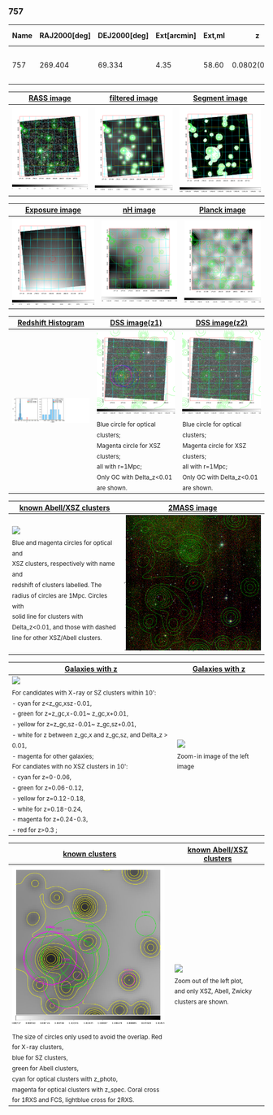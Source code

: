<div STYLE="page-break-after: always;"></div>

### 757

|Name|RAJ2000[deg]|DEJ2000[deg] |Ext[arcmin]| Ext,ml | z | z_src| C|GC(XSZ,Delta_z<0.01)| GC(OPT,Delta_z<0.01)|GC| R_sig[arcmin] | R500[arcmin] | R500[Mpc]| CRsig[c/s] | CR500[c/s] |L500[1E44 erg/s]|F500[1E-12 erg/s/cm^2]| M500[1E14 Msun]|Tx[keV]|Cnt_sig|Beta|Rc[arcmin]|Comment|Alias|
|---|---|---|---|---|---|------|---|--------|---------|----------|---|---|---|---|---|---|---|---|---|---|---|---|---|---|
|757| 269.404| 69.334| 4.35| 58.60| 0.0802(0.007)| z1,| G| -| -| A, L03, N, W| 14.162| 6.802| 0.618| 0.054(0.008)| 0.050(0.007)| 0.131(0.041)| 0.826(0.258)| 0.72(0.12)| 1.80(0.18)| 615.3| 0.501(-0.002+0.004)| 2.568(-0.072+0.343)| -| t221|

|[RASS image](../image/757/757_img.pdf)|[filtered image](../image/757/757_fil.pdf)|[Segment image](../image/757/757_seg.pdf)|
|-------------------|--------------------|-------------------|
| <img src="../image/757/757_img.png" width="300">  | <img src="../image/757/757_fil.png" width="300">   | <img src="../image/757/757_seg.png" width="300">  |

|[Exposure image](../image/757/757_mex.pdf)| [nH image](../image/757/757_nh.pdf)| [Planck image](../image/757/757_p.pdf)|
|-------------------|--------------------|-------------------|
|<img src="../image/757/757_mex.png" width="300">   | <img src="../image/757/757_nh.png" width="300">    | <img src="../image/757/757_p.png" width="300"> |

|[Redshift Histogram](../image/757/757_zg.pdf) | [DSS image(z1)](../image/757/757_dss_z1.pdf)      |  [DSS image(z2)](../image/757/757_dss_z2.pdf)    |
|-------------------|--------------------|-------------------|
|<img src="../image/757/757_zg.png" width="300"> |<img src="../image/757/757_dss_z1.png" width="300"> <sub><br>Blue circle for optical clusters; <br>Magenta circle for XSZ clusters; <br>all with r=1Mpc; <br>Only GC with Delta_z<0.01 are shown. </sub>| <img src="../image/757/757_dss_z2.png" width="300"><sub><br>Blue circle for optical clusters; <br>Magenta circle for XSZ clusters; <br>all with r=1Mpc; <br>Only GC with Delta_z<0.01 are shown. </sub> |

|[known Abell/XSZ clusters](../image/757/757_m.pdf) | [2MASS image](../image/757/757_2mass.pdf)      |
|-------------------|-------------------|
|<img src=../image/757/757_m.png width="300"> <br><sub>Blue and magenta circles for optical and <br>XSZ clusters, respectively with name and <br>redshift of clusters labelled. The <br>radius of circles are 1Mpc. Circles with <br>solid line for clusters with <br>Delta_z<0.01, and those with dashed <br>line for other XSZ/Abell clusters.        </sub>|<img src="../image/757/757_2mass.png" width="300">  |

|[Galaxies with z](../image/757/757_opt_ned.pdf) |[Galaxies with z](../image/757/757_opt_ned_zoom.pdf) |
|-------------------|-------------------|
| <img src=../image/757/757_opt_ned.png width="300"> <br><sub> For candidates with X-ray or SZ clusters within 10': <br> - cyan for z<z_gc,xsz-0.01, <br> - green for z=z_gc,x-0.01~ z_gc,x+0.01, <br> - yellow for z=z_gc,sz-0.01~ z_gc,sz+0.01, <br> - white for z between z_gc,x and z_gc,sz, and Delta_z > 0.01, <br> - magenta for other galaxies; <br>For candiates with no XSZ clusters in 10': <br> - cyan for z=0-0.06, <br> - green for z=0.06-0.12, <br> - yellow for z=0.12-0.18, <br> - white for z=0.18-0.24, <br> - magenta for z=0.24-0.3, <br> - red for z>0.3 ;  </sub>|<img src=../image/757/757_opt_ned_zoom.png width="300">  <br><sub> Zoom-in image of the left image</sub>|

|[known clusters](../image/757/757_gc.pdf) |[known Abell/XSZ clusters](../image/757/757_gc_large.pdf) |
|-------------------|-------------------|
| <img src=../image/757/757_gc.png width="300"> <br><sub> The size of circles only used to avoid the overlap. Red for X-ray clusters, <br> blue for SZ clusters, <br> green for Abell clusters, <br> cyan for optical clusters with z_photo, <br> magenta for optical clusters with z_spec. Coral cross for 1RXS and FCS, lightblue cross for 2RXS. </sub>|<img src=../image/757/757_gc_large.png width="300"> <br><sub> Zoom out of the left plot, <br> and only XSZ, Abell, Zwicky clusters are shown. </sub> |



